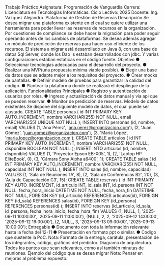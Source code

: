 Trabajo Práctico
Asignatura: Programación de Vanguardia
Carrera: Licenciatura en Tecnologías Informáticas.
Ciclo Lectivo: 2025
Docente: Ing. Vázquez Alejandro.
Plataforma de Gestión de Reservas
Descripción
Se desea migrar una plataforma existente en el cual se quiere utilizar una
herramienta para poder llevar las reservas de recursos en la organización. Por
cuestiones de compliance se debe hacer la migración para poder seguir operando
antes de los cambios de plataformas.
Se desea además agregar un módulo de predicción de reservas para hacer uso
eficiente de los recursos.
El sistema a migrar está desarrollado en Java 8, con una base de datos Sql Server,
donde los Dao 's estaban desarrollados con jdbc. Y varias configuraciones estaban
estáticas en el código fuente.
Objetivo
● Seleccionar tecnologías adecuadas para el desarrollo del proyecto.
● Realizar una MVP(una propuesta mínima viable posible).
● Elegir una base de datos que se adapte mejor a los requisitos del proyecto.
● Crear mocks de pantallas.
● Definir modelo de pruebas para garantizar la calidad del código.
● Plantear la plataforma donde se realizará el despliegue de la aplicación.
Funcionalidades Principales
● Registro y autenticación de usuarios por roles.
● Ingreso y actualización de datos manual y vía api que se pueden reservar.
● Monitor de predicción de reservas.
Modelo de datos existentes
Se dispone del siguiente modelo de datos, el cual puede ser ajustado.
CREATE TABLE personas (
id INT PRIMARY KEY AUTO_INCREMENT,
nombre VARCHAR(255) NOT NULL,
email VARCHAR(255) UNIQUE NOT NULL
);
INSERT INTO personas (id, nombre, email) VALUES
(1, 'Ana Pérez', 'ana.perez@organizacion.com'),
(2, 'Juan Gómez', 'juan.gomez@organizacion.com'),
(3, 'María López', 'maria.lopez@organizacion.com');
CREATE TABLE articulos (
id INT PRIMARY KEY AUTO_INCREMENT,
nombre VARCHAR(255) NOT NULL,
disponible BOOLEAN NOT NULL
);
INSERT INTO articulos (id, nombre, disponible) VALUES
(1, 'Proyector Epson EB-X05', 1),
(2, 'Laptop HP EliteBook', 0),
(3, 'Cámara Sony Alpha a6400', 1);
CREATE TABLE salas (
id INT PRIMARY KEY AUTO_INCREMENT,
nombre VARCHAR(255) NOT NULL,
capacidad INT NOT NULL
);
INSERT INTO salas (id, nombre, capacidad) VALUES
(1, 'Sala de Reuniones 1A', 8),
(2, 'Sala de Conferencias B2', 20),
(3, 'Aula de Capacitación C3', 15);
CREATE TABLE reservas (
id INT PRIMARY KEY AUTO_INCREMENT,
id_articulo INT,
id_sala INT,
id_persona INT NOT NULL,
fecha_hora_inicio DATETIME NOT NULL,
fecha_hora_fin DATETIME NOT NULL,
FOREIGN KEY (id_articulo) REFERENCES articulos(id),
FOREIGN KEY (id_sala) REFERENCES salas(id),
FOREIGN KEY (id_persona) REFERENCES personas(id)
);
INSERT INTO reservas (id_articulo, id_sala, id_persona, fecha_hora_inicio,
fecha_hora_fin) VALUES
(1, NULL, 1, '2025-09-11 10:00:00', '2025-09-11 11:00:00'),
(NULL, 2, 2, '2025-09-12 14:00:00', '2025-09-12 16:00:00'),
(2, NULL, 3, '2025-09-13 09:00:00', '2025-09-13 10:00:00');
Entregable
● Documento con toda la información relevante hasta la fecha del 12-11
● Presentación en formato ppt o similar.
● Código que sustente la PoC.
Nota: Formato de la entrega, carátula, presentación de los integrantes, código,
gráficos del predictor. Diagrama de arquitectura. Todos los puntos que sean
relevantes, como así también minutas de reuniones.
Ejemplo del código que se desea migrar
Nota: Pensar en mejoras al problema expuesto.